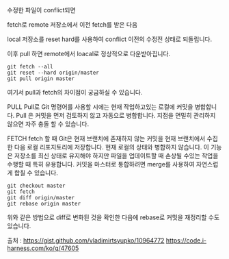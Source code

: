 수정한 파일이 conflict되면 

fetch로 remote 저장소에서 이전 fetch를 받은 다음

local 저장소를 reset hard를 사용하여 conflict 이전의 수정전 상태로 되돌립니다.

이후 pull 하면 remote에서 loacal로 정상적으로 다운받아집니다.

```
git fetch --all
git reset --hard origin/master
git pull origin master
```

여기서 pull과 fetch의 차이점이 궁금하실 수 있습니다.

PULL
Pull로 Git 명령어를 사용할 시에는 현재 작업하고있는 로컬에 커밋을 병합합니다. 
Pull 은 커밋을 먼저 검토하지 않고 자동으로 병합합니다.
지점을 면밀히 관리하지 않으면 자주 충돌 할 수 있습니다.

FETCH
fetch 할 때 Git은 현재 브랜치에 존재하지 않는 커밋을 현재 브랜치에서 수집한 다음 로컬 리포지토리에 저장합니다. 
현재 로컬의 상태와 병합하지 않습니다. 
이 기능은 저장소를 최신 상태로 유지해야 하지만 파일을 업데이트할 때 손상될 수있는 작업을 수행할 때 특히 유용합니다. 
커밋을 마스터로 통합하려면 merge를 사용하여 자연스럽게 합칠 수 있습니다.

```
git checkout master                                                  
git fetch                                        
git diff origin/master
git rebase origin master
```

위와 같은 방법으로 diff로 변화된 것을 확인한 다음에 
rebase로 커밋을 재정리할 수도 있습니다.


출처 : 
https://gist.github.com/vladimirtsyupko/10964772
https://code.i-harness.com/ko/q/47605
